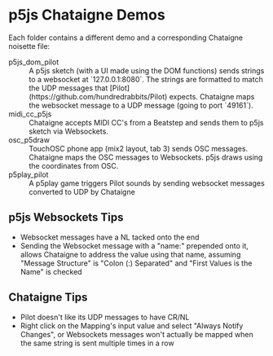 # p5js Chataigne Demos

Each folder contains a different demo and a corresponding Chataigne noisette file:

<dl>

  <dt>p5js_dom_pilot</dt>
  <dd>A p5js sketch (with a UI made using the DOM functions) sends strings to a websocket at `127.0.0.1:8080`. The strings are formatted to match the UDP messages that [Pilot](https://github.com/hundredrabbits/Pilot) expects. Chataigne maps the websocket message to a UDP message (going to port `49161`).</dd>

  <dt>midi_cc_p5js</dt>
  <dd>Chataigne accepts MIDI CC's from a Beatstep and sends them to p5js sketch via Websockets.</dd>

  <dt>osc_p5draw</dt>
  <dd>TouchOSC phone app (mix2 layout, tab 3) sends OSC messages. Chataigne maps the OSC messages to Websockets.
  p5js draws using the coordinates from OSC.</dd>

  <dt>p5play_pilot</dt>
  <dd>A p5play game triggers Pilot sounds by sending websocket messages converted to UDP by Chataigne</dd>

</dl>

## p5js Websockets Tips

* Websocket messages have a NL tacked onto the end
* Sending the Websocket message with a "name:" prepended onto it, allows Chataigne to address the value using that name, assuming "Message Structure" is "Colon (:) Separated" and "First Values is the Name" is checked

## Chataigne Tips

* Pilot doesn't like its UDP messages to have CR/NL
* Right click on the Mapping's input value and select "Always Notify Changes", or Websockets messages won't actually be mapped when the same string is sent multiple times in a row

